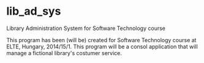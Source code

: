lib_ad_sys
==========

Library Administration System for Software Technology course

This program has been (will be) created for Software Technology course at ELTE, Hungary, 2014/15/1. 
This program will be a consol application that will manage a fictional library's costumer service. 

